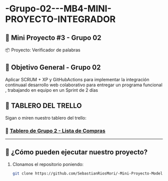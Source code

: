 # -Grupo-02---MB4-MINI-PROYECTO-INTEGRADOR
🎯 Mini Proyecto #3 - Grupo 02
---
📦 Proyecto: Verificador de palabras 

🎯 Objetivo General - Grupo 02
---
Aplicar SCRUM + XP y  GitHubActions para implementar la integración continuaal  desarrollo web colaborativo para entregar un programa funcional , trabajando en equipo en un Sprint de 2 días

## 📌 TABLERO DEL TRELLO  
Sigan o miren nuestro tablero del trello:

### 🔗 [Tablero de Grupo 2 - Lista de Compras](https://trello.com/b/dIZ5Qcsl/grupo-02-verificador-de-palabras)

---

## 🧾 ¿Cómo pueden ejecutar nuestro proyecto?

1. Clonamos el repositorio poniendo:
   ```bash
   git clone https://github.com/SebastianRiosMori/-Mini-Proyecto-Modelo-03---GRUPO-02.git
